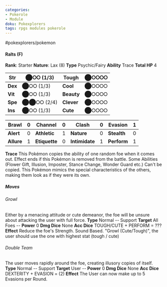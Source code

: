 ```yaml
---
categories:
- Pokerole
- Module
doku: Pokexplorers
tags: rpgs modules pokerole
---
```

#pokexplorers/pokemon

#### Ralts (F)

**Rank**: Starter
**Nature**: Lax (8)
**Type** Psychic/Fairy
**Ability** Trace
**Total HP** 4

| **Str** | ⬤⭘⭘ (1/3) | **Tough** |  ⬤⭘⭘⭘⭘
|---------|---------------|-----------|--------
| **Dex** | ⬤⭘⭘ (1/3) | **Cool** |  ⬤⭘⭘⭘⭘
| **Vit** | ⬤⭘⭘ (1/3) | **Beauty** |  ⬤⭘⭘⭘⭘
| **Spe** | ⬤⬤⭘⭘ (2/4) | **Clever** |  ⬤⭘⭘⭘⭘
| **Ins** | ⬤⭘⭘ (1/3) | **Cute** |  ⬤⭘⭘⭘⭘

| **Brawl** |  0 | **Channel** | 0 | **Clash** |  0 | **Evasion** | 1
|-----------|----|-------------|---|-----------|----|-------------|---
| **Alert** |  0 | **Athletic** | 1 | **Nature** | 0 | **Stealth** | 0
| **Allure** | 1 | **Etiquette** | 0 | **Intimidate** | 1 | **Perform** | 1

**Trace** This Pokémon copies the ability of one random foe when it comes out. Effect ends if this Pokémon is removed from the battle. Some Abilities (Flower Gift, Illusion, Imposter, Stance Change, Wonder Guard etc.) Can't be copied.
This Pokémon mimics the special characteristics of the others, making them look as if they were its own.

##### Moves

###### Growl
Either by a menacing attitude or cute demeanor, the foe will be unsure about attacking the user with full force.
**Type** Normal -- Support
**Target** All Foes -- **Power** 0
**Dmg Dice** None
**Acc Dice** TOUGH/CUTE + PERFORM = ???
**Effect** Reduce the foe's Strength. Sound Based. "Growl (Cute/Tough)", the user should use the one with highest stat (tough / cute)

###### Double Team
The user moves rapidly around the foe, creating illusory copies of itself.
**Type** Normal -- Support
**Target** User -- **Power** 0
**Dmg Dice** None
**Acc Dice** DEXTERITY + EVASION = (2)
**Effect** The User can now make up to 5 Evasions per Round.